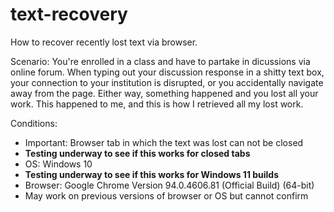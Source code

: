 # text-recovery
How to recover recently lost text via browser.

Scenario: You're enrolled in a class and have to partake in dicussions via online forum. When typing out your discussion response in a shitty text box, your connection to your institution is disrupted, or you accidentally navigate away from the page. Either way, something happened and you lost all your work. This happened to me, and this is how I retrieved all my lost work.

Conditions:
- Important: Browser tab in which the text was lost can not be closed
- **Testing underway to see if this works for closed tabs**
- OS: Windows 10
- **Testing underway to see if this works for Windows 11 builds**
- Browser: Google Chrome Version 94.0.4606.81 (Official Build) (64-bit)
- May work on previous versions of browser or OS but cannot confirm
